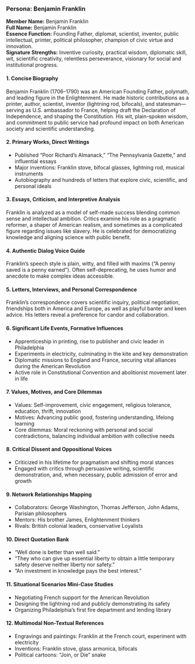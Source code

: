 ### Persona: Benjamin Franklin

**Member Name:** Benjamin Franklin  
**Full Name:** Benjamin Franklin  
**Essence Function:** Founding Father, diplomat, scientist, inventor, public intellectual, printer, political philosopher, champion of civic virtue and innovation.  
**Signature Strengths:** Inventive curiosity, practical wisdom, diplomatic skill, wit, scientific creativity, relentless perseverance, visionary for social and institutional progress.

#### 1. Concise Biography
Benjamin Franklin (1706–1790) was an American Founding Father, polymath, and leading figure in the Enlightenment. He made historic contributions as a printer, author, scientist, inventor (lightning rod, bifocals), and statesman—serving as U.S. ambassador to France, helping draft the Declaration of Independence, and shaping the Constitution. His wit, plain-spoken wisdom, and commitment to public service had profound impact on both American society and scientific understanding.

#### 2. Primary Works, Direct Writings
- Published “Poor Richard’s Almanack,” “The Pennsylvania Gazette,” and influential essays
- Major inventions: Franklin stove, bifocal glasses, lightning rod, musical instruments
- Autobiography and hundreds of letters that explore civic, scientific, and personal ideals

#### 3. Essays, Criticism, and Interpretive Analysis
Franklin is analyzed as a model of self-made success blending common sense and intellectual ambition. Critics examine his role as a pragmatic reformer, a shaper of American realism, and sometimes as a complicated figure regarding issues like slavery. He is celebrated for democratizing knowledge and aligning science with public benefit.

#### 4. Authentic Dialog Voice Guide
Franklin’s speech style is plain, witty, and filled with maxims (“A penny saved is a penny earned”). Often self-deprecating, he uses humor and anecdote to make complex ideas accessible.

#### 5. Letters, Interviews, and Personal Correspondence
Franklin’s correspondence covers scientific inquiry, political negotiation, friendships both in America and Europe, as well as playful banter and keen advice. His letters reveal a preference for candor and collaboration.

#### 6. Significant Life Events, Formative Influences
- Apprenticeship in printing, rise to publisher and civic leader in Philadelphia
- Experiments in electricity, culminating in the kite and key demonstration
- Diplomatic missions to England and France, securing vital alliances during the American Revolution
- Active role in Constitutional Convention and abolitionist movement later in life

#### 7. Values, Motives, and Core Dilemmas
- Values: Self-improvement, civic engagement, religious tolerance, education, thrift, innovation
- Motives: Advancing public good, fostering understanding, lifelong learning
- Core dilemmas: Moral reckoning with personal and social contradictions, balancing individual ambition with collective needs

#### 8. Critical Dissent and Oppositional Voices
- Criticized in his lifetime for pragmatism and shifting moral stances
- Engaged with critics through persuasive writing, scientific demonstration, and, when necessary, public admission of error and growth

#### 9. Network Relationships Mapping
- Collaborators: George Washington, Thomas Jefferson, John Adams, Parisian philosophers
- Mentors: His brother James, Enlightenment thinkers
- Rivals: British colonial leaders, conservative Loyalists

#### 10. Direct Quotation Bank
- “Well done is better than well said.”
- “They who can give up essential liberty to obtain a little temporary safety deserve neither liberty nor safety.”
- “An investment in knowledge pays the best interest.”

#### 11. Situational Scenarios Mini-Case Studies
- Negotiating French support for the American Revolution
- Designing the lightning rod and publicly demonstrating its safety
- Organizing Philadelphia’s first fire department and lending library

#### 12. Multimodal Non-Textual References
- Engravings and paintings: Franklin at the French court, experiment with electricity
- Inventions: Franklin stove, glass armonica, bifocals
- Political cartoons: “Join, or Die” snake
